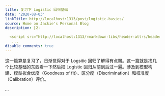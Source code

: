 ```yaml
---
title: 复习下 Logistic 回归基础
date: '2020-08-03'
linkTitle: http://localhost:1313/post/logistic-basics/
source: Home on Jackie's Personal Blog
description: |2-

  <script src="http://localhost:1313/rmarkdown-libs/header-attrs/header-attrs.js"></script> <div id="TOC"> </div> <p>这一篇算是复习了，日渐觉得对于 Logsitic 回归了解得有点飘。这一篇就是找几个比较基础的东西看一下然后把 Logistic 回归从前到后过一遍。涉及到模型构建、模型拟合优度（Goodness of fit）、区分度（Discrimination）和校准度（Calibration）评价。</p>
   ...
disable_comments: true
---
```


<script src="http://localhost:1313/rmarkdown-libs/header-attrs/header-attrs.js"></script> <div id="TOC"> </div> <p>这一篇算是复习了，日渐觉得对于 Logsitic 回归了解得有点飘。这一篇就是找几个比较基础的东西看一下然后把 Logistic 回归从前到后过一遍。涉及到模型构建、模型拟合优度（Goodness of fit）、区分度（Discrimination）和校准度（Calibration）评价。</p>
 ...
